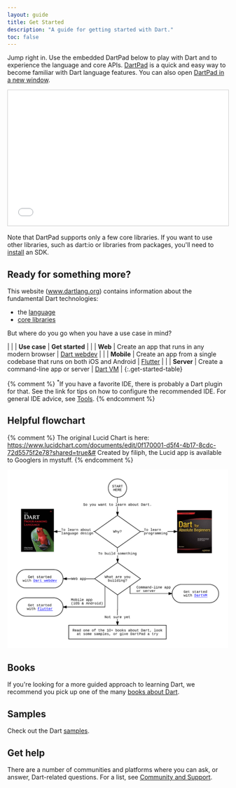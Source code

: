 ```yaml
---
layout: guide
title: Get Started
description: "A guide for getting started with Dart."
toc: false
---
```


Jump right in. Use the embedded DartPad below to play with Dart and to experience the language and core APIs.
[DartPad](/tools/dartpad) is a quick and easy way to
become familiar with Dart language features.
You can also open <a href="http://dartpad.dartlang.org" target="_blank">DartPad in a new window</a>.

<iframe
src="{{site.custom.dartpad.embed-dart-prefix}}?horizontalRatio=70&verticalRatio=65"
    width="100%"
    height="310px"
    style="border: 1px solid #ccc;">
</iframe>

Note that DartPad supports only a few core libraries.
If you want to use other libraries,
such as dart:io or libraries from packages,
you'll need to [install](/install) an SDK.


<div class="get-started-table__text">
  <h2>Ready for something more?</h2>
  <p>
    This website (<a href="/">www.dartlang.org</a>) contains
    information about the fundamental Dart technologies:
  </p>
  <ul>
    <li>the <a href="/guides/language">language</a></li>
    <li><a href="/guides/libraries">core libraries</a></li>
  </ul>
  <p>
    But where do you go when you have a use case in mind?
  </p>
</div>

| | | **Use case** | **Get started** |
| <i class="fa fa-code" aria-hidden="true"></i> | **Web** | Create an app that runs in any modern browser | <a href="{{site.webdev}}/guides/get-started" class="btn btn-primary no-automatic-external">Dart webdev</a> |
| <i class="fa fa-android" aria-hidden="true"></i> <i class="fa fa-apple" aria-hidden="true"></i> | **Mobile** | Create an app from a single codebase that runs on both iOS and Android | <a href="https://flutter.io/getting-started/" class="btn btn-primary no-automatic-external">Flutter</a> |
| <i class="fa fa-terminal" aria-hidden="true"></i> | **Server** | Create a command-line app or server | <a href="/tutorials/dart-vm/get-started" class="btn btn-primary">Dart VM</a> |
{:.get-started-table}

{% comment %}
<sup>*</sup>If you have a favorite IDE, there is probably a Dart plugin for that.
See the link for tips on how to configure the recommended IDE.
For general IDE advice, see [Tools](/tools).
{% endcomment %}

<div style='clear:right'></div>

## Helpful flowchart

{% comment %}
The original Lucid Chart is here:
https://www.lucidchart.com/documents/edit/0f170001-d5f4-4b17-8cdc-72d5575f2e78?shared=true&#
Created by filiph, the Lucid app is available to Googlers in mystuff.
{% endcomment %}

<object class="get-started-flowchart" type="image/svg+xml" data="images/get-started-flowchart.svg">
  <img src="images/get-started-flowchart.png" alt="flowchart showing how to learn Dart">
</object>

## Books

If you're looking for a more guided approach to learning Dart, we recommend you
pick up one of the many [books about Dart](/resources/books).

## Samples

Check out the Dart [samples](/samples).

## Get help

There are a number of communities and platforms where you can ask,
or answer, Dart-related questions. For a list, see
[Community and Support](/community).

<div style='clear:right'></div>
